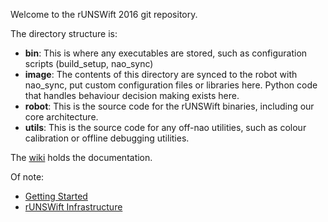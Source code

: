 Welcome to the rUNSWift 2016 git repository.

The directory structure is:

* **bin**:
    This is where any executables are stored, such as configuration scripts (build_setup, nao_sync)
* **image**:
    The contents of this directory are synced to the robot with nao_sync, put custom configuration files
    or libraries here. Python code that handles behaviour decision making exists here.
* **robot**:
    This is the source code for the rUNSWift binaries, including our core architecture.
* **utils**:
    This is the source code for any off-nao utilities, such as colour
    calibration or offline debugging utilities.

The [wiki](../../wiki) holds the documentation.

Of note:

* [Getting Started](../../wiki/Getting-Started)
* [rUNSWift Infrastructure](../../wiki/rUNSWift-Infrastructure)
